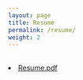 ```yaml
---
layout: page
title: Resume
permalink: /resume/
weight: 2
---
```


<br>
<li class="inline-block">
  <a
    target="_blank"
    class="align-middle link-primary mr-2 mr-lg-0 ml-lg-2"
    href="/assets/IshaniNarwankar_Resume.pdf"
    >Resume.pdf</a
  >
</li>
<br>